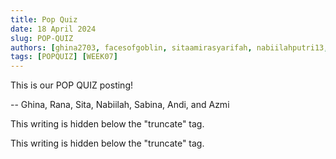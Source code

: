 ```yaml
---
title: Pop Quiz
date: 18 April 2024
slug: POP-QUIZ
authors: [ghina2703, facesofgoblin, sitaamirasyarifah, nabiilahputri13, sabinamaritza, stronovski, azmiman52]
tags: [POPQUIZ] [WEEK07] 
---
```


This is our POP QUIZ posting!

-- Ghina, Rana, Sita, Nabiilah, Sabina, Andi, and Azmi

This writing is hidden below the "truncate" tag.

This writing is hidden below the "truncate" tag.
